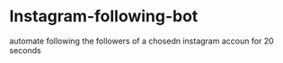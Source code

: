 # Instagram-following-bot
automate following the followers of a chosedn instagram accoun for 20 seconds
